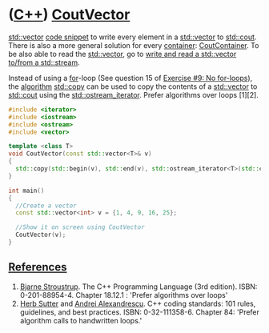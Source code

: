 # ([C++](Cpp.md)) [CoutVector](CppCoutVector.md)

[std::vector](CppStdVector.md) [code snippet](CppCodeSnippets.md) to
write every element in a [std::vector](CppStdVector.md) to
[std::cout](CppStdCout.md). There is also a more general solution for
every [container](CppContainer.md):
[CoutContainer](CppCoutContainer.md). To be also able to read the
[std::vector](CppStdVector.md), go to [write and read a std::vector
to/from a std::stream](CppVectorToStream.md).

Instead of using a [for](CppFor.md)-loop (See question 15 of [Exercise
#9: No for-loops](CppExerciseNoForLoops.md)), the
[algorithm](CppAlgorithm.md) [std::copy](CppStdCopy.md) can be used to
copy the contents of a [std::vector](CppStdVector.md) to
[std::cout](CppStdCout.md) using the
[std::ostream_iterator](CppStdOstream_iterator.md). Prefer algorithms
over loops [1][2].


```c++
#include <iterator>
#include <iostream>
#include <ostream>
#include <vector>

template <class T>
void CoutVector(const std::vector<T>& v)
{
  std::copy(std::begin(v), std::end(v), std::ostream_iterator<T>(std::cout,"\n"));
}

int main()
{
  //Create a vector
  const std::vector<int> v = {1, 4, 9, 16, 25};

  //Show it on screen using CoutVector
  CoutVector(v);
}
```

## [References](CppReferences.md)

1.  [Bjarne Stroustrup](CppBjarneStroustrup.md). The C++ Programming Language (3rd edition). ISBN: 0-201-88954-4. Chapter 18.12.1 : 'Prefer algorithms over loops'
2.  [Herb Sutter](CppHerbSutter.md) and [Andrei Alexandrescu](CppAndreiAlexandrescu.md). C++ coding standards: 101 rules, guidelines, and best practices. ISBN: 0-32-111358-6. Chapter 84: 'Prefer algorithm calls to handwritten loops.'

 

 

 

 

 

 

